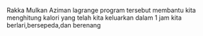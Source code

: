 Rakka Mulkan Aziman
lagrange 
program tersebut membantu kita menghitung kalori yang telah kita keluarkan dalam 1 jam kita berlari,bersepeda,dan berenang
